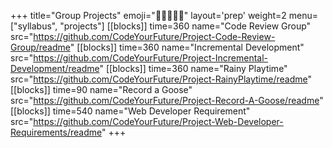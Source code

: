 +++
title="Group Projects"
emoji="🧑🏽‍🤝‍🧑🏽"
layout='prep'
weight=2
menu=["syllabus", "projects"]
[[blocks]]
time=360
name="Code Review Group"
src="https://github.com/CodeYourFuture/Project-Code-Review-Group/readme"
[[blocks]]
time=360
name="Incremental Development"
src="https://github.com/CodeYourFuture/Project-Incremental-Development/readme"
[[blocks]]
time=360
name="Rainy Playtime"
src="https://github.com/CodeYourFuture/Project-RainyPlaytime/readme"
[[blocks]]
time=90
name="Record a Goose"
src="https://github.com/CodeYourFuture/Project-Record-A-Goose/readme"
[[blocks]]
time=540
name="Web Developer Requirement"
src="https://github.com/CodeYourFuture/Project-Web-Developer-Requirements/readme"
+++
